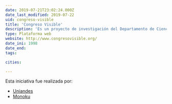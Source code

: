 ```yaml
---
date: 2019-07-21T23:02:24.000Z
date_last_modified: 2019-07-22
uid: congreso-visible
title: 'Congreso Visible'
description: 'Es un proyecto de investigación del Departamento de Ciencia Política de la Universidad de los Andes y se dedican hacerle seguimiento y análisis al Congreso de la República, especialmente a su actividad legislativa.'
type: Plataforma web
website: http://www.congresovisible.org/
date_ini: 1998
date_end: 
tags:

cities: 

---
```


Esta iniciativa fue realizada por:

- [Uniandes](/organizaciones/uniandes)
- [Monoku](/organizaciones/monoku)
